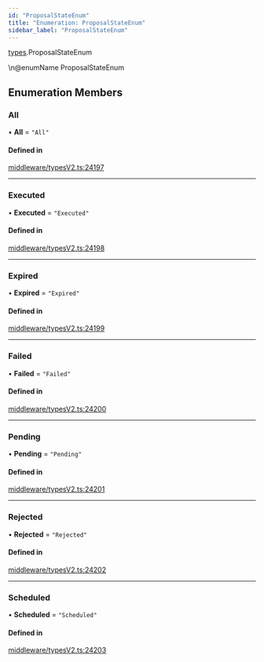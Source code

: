 ```yaml
---
id: "ProposalStateEnum"
title: "Enumeration: ProposalStateEnum"
sidebar_label: "ProposalStateEnum"
---
```


[types](../../../modules/Types/Types.md).ProposalStateEnum

\n@enumName ProposalStateEnum

## Enumeration Members

### All

• **All** = ``"All"``

#### Defined in

[middleware/typesV2.ts:24197](https://github.com/PolymeshAssociation/polymesh-sdk/blob/31fdce23/src/middleware/typesV2.ts#L24197)

___

### Executed

• **Executed** = ``"Executed"``

#### Defined in

[middleware/typesV2.ts:24198](https://github.com/PolymeshAssociation/polymesh-sdk/blob/31fdce23/src/middleware/typesV2.ts#L24198)

___

### Expired

• **Expired** = ``"Expired"``

#### Defined in

[middleware/typesV2.ts:24199](https://github.com/PolymeshAssociation/polymesh-sdk/blob/31fdce23/src/middleware/typesV2.ts#L24199)

___

### Failed

• **Failed** = ``"Failed"``

#### Defined in

[middleware/typesV2.ts:24200](https://github.com/PolymeshAssociation/polymesh-sdk/blob/31fdce23/src/middleware/typesV2.ts#L24200)

___

### Pending

• **Pending** = ``"Pending"``

#### Defined in

[middleware/typesV2.ts:24201](https://github.com/PolymeshAssociation/polymesh-sdk/blob/31fdce23/src/middleware/typesV2.ts#L24201)

___

### Rejected

• **Rejected** = ``"Rejected"``

#### Defined in

[middleware/typesV2.ts:24202](https://github.com/PolymeshAssociation/polymesh-sdk/blob/31fdce23/src/middleware/typesV2.ts#L24202)

___

### Scheduled

• **Scheduled** = ``"Scheduled"``

#### Defined in

[middleware/typesV2.ts:24203](https://github.com/PolymeshAssociation/polymesh-sdk/blob/31fdce23/src/middleware/typesV2.ts#L24203)
